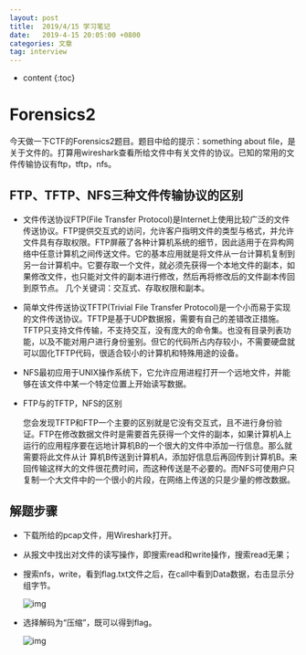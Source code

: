 ```yaml
---
layout: post
title:  2019/4/15 学习笔记
date:   2019-4-15 20:05:00 +0800
categories: 文章
tag: interview
---
```


* content
{:toc}
# Forensics2

今天做一下CTF的Forensics2题目。题目中给的提示：something about file，是关于文件的。打算用wireshark查看所给文件中有关文件的协议。已知的常用的文件传输协议有ftp，tftp，nfs。

## FTP、TFTP、NFS三种文件传输协议的区别

- 文件传送协议FTP(File Transfer Protocol)是Internet上使用比较广泛的文件传送协议。FTP提供交互式的访问，允许客户指明文件的类型与格式，并允许文件具有存取权限。FTP屏蔽了各种计算机系统的细节，因此适用于在异构网络中任意计算机之间传送文件。它的基本应用就是将文件从一台计算机复制到另一台计算机中。它要存取一个文件，就必须先获得一个本地文件的副本，如果修改文件，也只能对文件的副本进行修改，然后再将修改后的文件副本传回到原节点。
  几个关键词：交互式、存取权限和副本。

- 简单文件传送协议TFTP(Trivial File Transfer Protocol)是一个小而易于实现的文件传送协议。TFTP是基于UDP数据报，需要有自己的差错改正措施。TFTP只支持文件传输，不支持交互，没有庞大的命令集。也没有目录列表功能，以及不能对用户进行身份鉴别。但它的代码所占内存较小，不需要硬盘就可以固化TFTP代码，很适合较小的计算机和特殊用途的设备。


- NFS最初应用于UNIX操作系统下，它允许应用进程打开一个远地文件，并能够在该文件中某一个特定位置上开始读写数据。


- FTP与的TFTP，NFS的区别

  您会发现TFTP和FTP一个主要的区别就是它没有交互式，且不进行身份验证。FTP在修改数据文件时是需要首先获得一个文件的副本，如果计算机A上运行的应用程序要在远地计算机B的一个很大的文件中添加一行信息。那么就需要将此文件从计
  算机B传送到计算机A，添加好信息后再回传到计算机B。来回传输这样大的文件很花费时间，而这种传送是不必要的。而NFS可使用户只复制一个大文件中的一个很小的片段，在网络上传送的只是少量的修改数据。



## 解题步骤

- 下载所给的pcap文件，用Wireshark打开。

- 从报文中找出对文件的读写操作，即搜索read和write操作，搜索read无果；

- 搜索nfs，write，看到flag.txt文件之后，在call中看到Data数据，右击显示分组字节。

  ![img](https://wx4.sinaimg.cn/mw690/0066mMjily1g23oq9lx8bj30l80dvq6z.jpg)

- 选择解码为“压缩”，既可以得到flag。

  ![img](https://wx1.sinaimg.cn/mw690/0066mMjily1g23oq8yoajj30ia0bumxa.jpg)